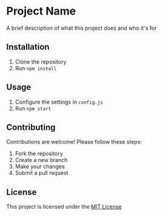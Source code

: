 # Project Name

A brief description of what this project does and who it's for

## Installation

1. Clone the repository
2. Run `npm install`

## Usage

1. Configure the settings in `config.js`
2. Run `npm start`

## Contributing

Contributions are welcome! Please follow these steps:

1. Fork the repository
2. Create a new branch
3. Make your changes
4. Submit a pull request

## License

This project is licensed under the [MIT License](LICENSE)